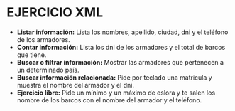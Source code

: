 # EJERCICIO XML

- **Listar información:** Lista los nombres, apellido, ciudad, dni y el teléfono de los armadores.
- **Contar información:** Lista los dni de los armadores y el total de barcos que tiene.
- **Buscar o filtrar información:** Mostrar las armadores que pertenecen a un determinado país.
- **Buscar información relacionada:** Pide por teclado una matricula y muestra el nombre del armador y el dni.
- **Ejercicio libre:** Pide un mínimo y un máximo de eslora y te salen los nombre de los barcos con el nombre del armador y el teléfono.
